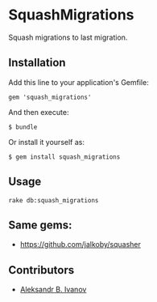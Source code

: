 # SquashMigrations

Squash migrations to last migration.

## Installation

Add this line to your application's Gemfile:

    gem 'squash_migrations'

And then execute:

    $ bundle

Or install it yourself as:

    $ gem install squash_migrations

## Usage

    rake db:squash_migrations
    
    
## Same gems:

* https://github.com/jalkoby/squasher

## Contributors

* [Aleksandr B. Ivanov](http://github.com/Radanisk)
